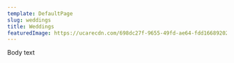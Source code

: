 ```yaml
---
template: DefaultPage
slug: weddings
title: Weddings
featuredImage: https://ucarecdn.com/698dc27f-9655-49fd-ae64-fdd16689202e/
---
```

Body text